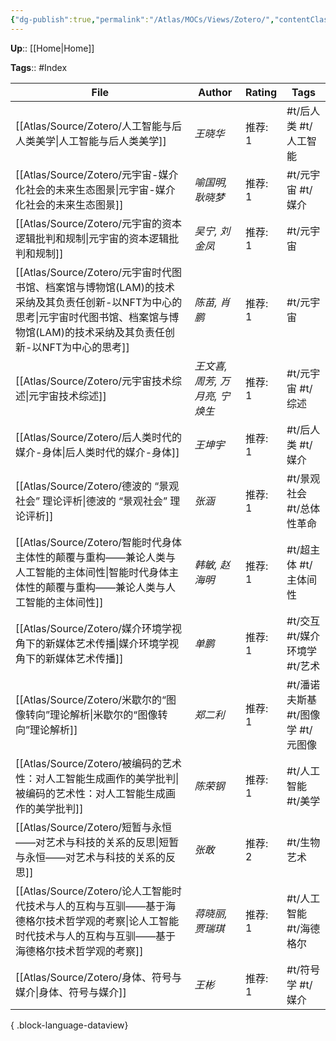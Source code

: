```yaml
---
{"dg-publish":true,"permalink":"/Atlas/MOCs/Views/Zotero/","contentClasses":"cards, cards-cover, cards-cols-2"}
---
```



**Up**:: [[Home\|Home]]

**Tags**:: #Index

| File                                                                                                                  | Author              | Rating | Tags                   |
| --------------------------------------------------------------------------------------------------------------------- | ------------------- | ------ | ---------------------- |
| [[Atlas/Source/Zotero/人工智能与后人类美学\|人工智能与后人类美学]]                                                                     | _王晓华_               | 推荐: 1  | #t/后人类 #t/人工智能         |
| [[Atlas/Source/Zotero/元宇宙-媒介化社会的未来生态图景\|元宇宙-媒介化社会的未来生态图景]]                                                         | _喻国明, 耿晓梦_          | 推荐: 1  | #t/元宇宙 #t/媒介           |
| [[Atlas/Source/Zotero/元宇宙的资本逻辑批判和规制\|元宇宙的资本逻辑批判和规制]]                                                               | _吴宁, 刘金凤_           | 推荐: 1  | #t/元宇宙                 |
| [[Atlas/Source/Zotero/元宇宙时代图书馆、档案馆与博物馆(LAM)的技术采纳及其负责任创新-以NFT为中心的思考\|元宇宙时代图书馆、档案馆与博物馆(LAM)的技术采纳及其负责任创新-以NFT为中心的思考]] | _陈苗, 肖鹏_            | 推荐: 1  | #t/元宇宙                 |
| [[Atlas/Source/Zotero/元宇宙技术综述\|元宇宙技术综述]]                                                                           | _王文喜, 周芳, 万月亮, 宁焕生_ | 推荐: 1  | #t/元宇宙 #t/综述           |
| [[Atlas/Source/Zotero/后人类时代的媒介-身体\|后人类时代的媒介-身体]]                                                                   | _王坤宇_               | 推荐: 1  | #t/后人类 #t/媒介           |
| [[Atlas/Source/Zotero/德波的 “景观社会” 理论评析\|德波的 “景观社会” 理论评析]]                                                           | _张涵_                | 推荐: 1  | #t/景观社会 #t/总体性革命       |
| [[Atlas/Source/Zotero/智能时代身体主体性的颠覆与重构——兼论人类与人工智能的主体间性\|智能时代身体主体性的颠覆与重构——兼论人类与人工智能的主体间性]]                           | _韩敏, 赵海明_           | 推荐: 1  | #t/超主体 #t/主体间性         |
| [[Atlas/Source/Zotero/媒介环境学视角下的新媒体艺术传播\|媒介环境学视角下的新媒体艺术传播]]                                                         | _单鹏_                | 推荐: 1  | #t/交互 #t/媒介环境学 #t/艺术   |
| [[Atlas/Source/Zotero/米歇尔的“图像转向”理论解析\|米歇尔的“图像转向”理论解析]]                                                             | _郑二利_               | 推荐: 1  | #t/潘诺夫斯基 #t/图像学 #t/元图像 |
| [[Atlas/Source/Zotero/被编码的艺术性：对人工智能生成画作的美学批判\|被编码的艺术性：对人工智能生成画作的美学批判]]                                             | _陈荣钢_               | 推荐: 1  | #t/人工智能 #t/美学          |
| [[Atlas/Source/Zotero/短暂与永恒——对艺术与科技的关系的反思\|短暂与永恒——对艺术与科技的关系的反思]]                                                   | _张敢_                | 推荐: 2  | #t/生物艺术                |
| [[Atlas/Source/Zotero/论人工智能时代技术与人的互构与互驯——基于海德格尔技术哲学观的考察\|论人工智能时代技术与人的互构与互驯——基于海德格尔技术哲学观的考察]]                       | _蒋晓丽, 贾瑞琪_          | 推荐: 1  | #t/人工智能 #t/海德格尔        |
| [[Atlas/Source/Zotero/身体、符号与媒介\|身体、符号与媒介]]                                                                         | _王彬_                | 推荐: 1  | #t/符号学 #t/媒介           |

{ .block-language-dataview}
